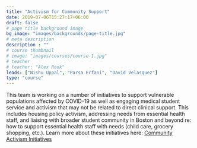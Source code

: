 ```yaml
---
title: "Activism for Community Support"
date: 2019-07-06T15:27:17+06:00
draft: false
# page title background image
bg_image: "images/backgrounds/page-title.jpg"
# meta description
description : ""
# course thumbnail
# image: "images/courses/course-1.jpg"
# teacher
# teacher: "Alex Rook"
leads: ["Nishu Uppal", "Parsa Erfani", "David Velasquez"]
type: "course"
---
```


This team is working on a number of initiatives to support vulnerable populations affected by COVID-19 as well as engaging medical student service and activism that may not be related to direct clinical support. This includes housing policy activism, addressing needs from essential health staff, and liaising with broader student community in Boston and beyond re: how to support essential health staff with needs (child care, grocery shopping, etc.). Learn more about these initiatives here: [Community Activism Initiatives](https://covidstudentresponse.org/campaigns/community-activism/)
